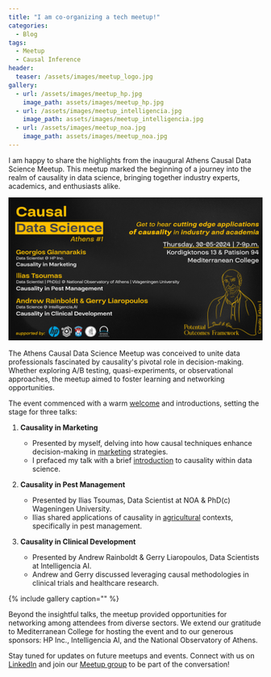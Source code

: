 ```yaml
---
title: "I am co-organizing a tech meetup!"
categories:
  - Blog
tags:
  - Meetup
  - Causal Inference
header:
  teaser: /assets/images/meetup_logo.jpg
gallery:
  - url: /assets/images/meetup_hp.jpg
    image_path: assets/images/meetup_hp.jpg
  - url: /assets/images/meetup_intelligencia.jpg
    image_path: assets/images/meetup_intelligencia.jpg
  - url: /assets/images/meetup_noa.jpg
    image_path: assets/images/meetup_noa.jpg
---
```

I am happy to share the highlights from the inaugural Athens Causal Data Science Meetup. This meetup marked the beginning of a journey into the realm of causality in data science, bringing together industry experts, academics, and enthusiasts alike.

![Meetup Poster](/assets/images/meetup_final.jpg)

The Athens Causal Data Science Meetup was conceived to unite data professionals fascinated by causality's pivotal role in decision-making. Whether exploring A/B testing, quasi-experiments, or observational approaches, the meetup aimed to foster learning and networking opportunities.

The event commenced with a warm [welcome](https://docs.google.com/presentation/d/1dPWXJaa28_JhnBBToAwemzT_Z2b5HfZ5tyorehIaygs/edit) and introductions, setting the stage for three talks:

1. **Causality in Marketing**
   - Presented by myself, delving into how causal techniques enhance decision-making in [marketing](https://docs.google.com/presentation/d/1QNAilZbfFHGeTc8JWwF_tF0cIRBSUanyt7U_9YsJwig/edit#slide=id.gd9c453428_0_16) strategies.
   - I prefaced my talk with a brief [introduction](https://docs.google.com/presentation/d/1GCUw35LdLxDJAnif9VUCqFc5EavlzkrXEcAEHf6bizY/edit#slide=id.g2e159a429b0_1_0) to causality within data science.

2. **Causality in Pest Management**
   - Presented by Ilias Tsoumas, Data Scientist at NOA & PhD(c) Wageningen University.
   - Ilias shared applications of causality in [agricultural](https://docs.google.com/presentation/d/1ruUljuhXRTnM8yeQrgP4pYUeVVZHEFZq7JQPNFVTm84/edit#slide=id.p) contexts, specifically in pest management.

3. **Causality in Clinical Development**
   - Presented by Andrew Rainboldt & Gerry Liaropoulos, Data Scientists at Intelligencia AI.
   - Andrew and Gerry discussed leveraging causal methodologies in clinical trials and healthcare research.

{% include gallery caption="" %}

Beyond the insightful talks, the meetup provided opportunities for networking among attendees from diverse sectors. We extend our gratitude to Mediterranean College for hosting the event and to our generous sponsors: HP Inc., Intelligencia AI, and the National Observatory of Athens.

Stay tuned for updates on future meetups and events. Connect with us on [LinkedIn](https://www.linkedin.com/feed/update/urn:li:activity:7189215118059073536/) and join our [Meetup group](https://www.meetup.com/causal-data-science-athens/) to be part of the conversation!